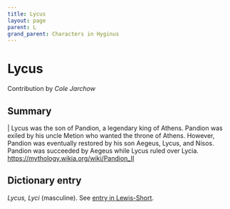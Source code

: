 ```yaml
---
title: Lycus
layout: page
parent: L
grand_parent: Characters in Hyginus
---
```



# Lycus


Contribution by *Cole Jarchow*


## Summary

| Lycus was the son of Pandion, a legendary king of Athens. Pandion was exiled by his uncle Metion who wanted the throne of Athens. However, Pandion was eventually restored by his son Aegeus, Lycus, and Nisos. Pandion was succeeded by Aegeus while Lycus ruled over Lycia. <https://mythology.wikia.org/wiki/Pandion_II>


## Dictionary entry

*Lycus, Lyci* (masculine). See [entry in Lewis-Short](http://folio2.furman.edu/lewis-short/index.html?urn=urn:cite2:hmt:ls.markdown:n27366).